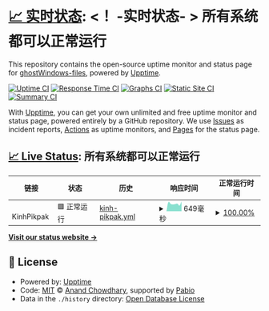 # [📈 实时状态](https://ghostWindows-files.github.io/Uptime): <！ -实时状态- > **所有系统都可以正常运行**

This repository contains the open-source uptime monitor and status page for [ghostWindows-files](https://ghostWindows-files.github.io/Uptime), powered by [Upptime](https://github.com/upptime/upptime).

[![Uptime CI](https://github.com/ghostWindows-files/Uptime/workflows/Uptime%20CI/badge.svg)](https://github.com/ghostWindows-files/Uptime/actions?query=workflow%3A%22Uptime+CI%22)
[![Response Time CI](https://github.com/ghostWindows-files/Uptime/workflows/Response%20Time%20CI/badge.svg)](https://github.com/ghostWindows-files/Uptime/actions?query=workflow%3A%22Response+Time+CI%22)
[![Graphs CI](https://github.com/ghostWindows-files/Uptime/workflows/Graphs%20CI/badge.svg)](https://github.com/ghostWindows-files/Uptime/actions?query=workflow%3A%22Graphs+CI%22)
[![Static Site CI](https://github.com/ghostWindows-files/Uptime/workflows/Static%20Site%20CI/badge.svg)](https://github.com/ghostWindows-files/Uptime/actions?query=workflow%3A%22Static+Site+CI%22)
[![Summary CI](https://github.com/ghostWindows-files/Uptime/workflows/Summary%20CI/badge.svg)](https://github.com/ghostWindows-files/Uptime/actions?query=workflow%3A%22Summary+CI%22)

With [Upptime](https://upptime.js.org), you can get your own unlimited and free uptime monitor and status page, powered entirely by a GitHub repository. We use [Issues](https://github.com/ghostWindows-files/Uptime/issues) as incident reports, [Actions](https://github.com/ghostWindows-files/Uptime/actions) as uptime monitors, and [Pages](https://ghostWindows-files.github.io/Uptime) for the status page.

## [📈 Live Status](https://demo.upptime.js.org): <!--live status--> **所有系统都可以正常运行**

<!--start: status pages-->
<!-- This summary is generated by Upptime (https://github.com/upptime/upptime) -->
<!-- Do not edit this manually, your changes will be overwritten -->
<!-- prettier-ignore -->
| 链接 | 状态 | 历史 | 响应时间 | 正常运行时间 |
| --- | ------ | ------- | ------------- | ------ |
| <img alt="" src="https://mypikpak.net/favicon.ico" height="13"> KinhPikpak | 🟩 正常运行 | [kinh-pikpak.yml](https://github.com/ghostWindows-files/Uptime/commits/HEAD/history/kinh-pikpak.yml) | <details><summary><img alt="响应时间图像" src="./graphs/kinh-pikpak/response-time-week.png" height="20"> 649毫秒</summary><br><a href="https://ghostWindows-files.github.io/Uptime/history/kinh-pikpak"><img alt="响应时间 682" src="https://img.shields.io/endpoint?url=https%3A%2F%2Fraw.githubusercontent.com%2FghostWindows-files%2FUptime%2FHEAD%2Fapi%2Fkinh-pikpak%2Fresponse-time.json"></a><br><a href="https://ghostWindows-files.github.io/Uptime/history/kinh-pikpak"><img alt="24 小时响应时间 666" src="https://img.shields.io/endpoint?url=https%3A%2F%2Fraw.githubusercontent.com%2FghostWindows-files%2FUptime%2FHEAD%2Fapi%2Fkinh-pikpak%2Fresponse-time-day.json"></a><br><a href="https://ghostWindows-files.github.io/Uptime/history/kinh-pikpak"><img alt="7 天正常运行时间 649" src="https://img.shields.io/endpoint?url=https%3A%2F%2Fraw.githubusercontent.com%2FghostWindows-files%2FUptime%2FHEAD%2Fapi%2Fkinh-pikpak%2Fresponse-time-week.json"></a><br><a href="https://ghostWindows-files.github.io/Uptime/history/kinh-pikpak"><img alt="30天的正常运行时间 936" src="https://img.shields.io/endpoint?url=https%3A%2F%2Fraw.githubusercontent.com%2FghostWindows-files%2FUptime%2FHEAD%2Fapi%2Fkinh-pikpak%2Fresponse-time-month.json"></a><br><a href="https://ghostWindows-files.github.io/Uptime/history/kinh-pikpak"><img alt="1年的正常运行时间 682" src="https://img.shields.io/endpoint?url=https%3A%2F%2Fraw.githubusercontent.com%2FghostWindows-files%2FUptime%2FHEAD%2Fapi%2Fkinh-pikpak%2Fresponse-time-year.json"></a></details> | <details><summary><a href="https://ghostWindows-files.github.io/Uptime/history/kinh-pikpak">100.00%</a></summary><a href="https://ghostWindows-files.github.io/Uptime/history/kinh-pikpak"><img alt="正常运行时间 95.28%" src="https://img.shields.io/endpoint?url=https%3A%2F%2Fraw.githubusercontent.com%2FghostWindows-files%2FUptime%2FHEAD%2Fapi%2Fkinh-pikpak%2Fuptime.json"></a><br><a href="https://ghostWindows-files.github.io/Uptime/history/kinh-pikpak"><img alt="24 小时正常运行时间 100.00%" src="https://img.shields.io/endpoint?url=https%3A%2F%2Fraw.githubusercontent.com%2FghostWindows-files%2FUptime%2FHEAD%2Fapi%2Fkinh-pikpak%2Fuptime-day.json"></a><br><a href="https://ghostWindows-files.github.io/Uptime/history/kinh-pikpak"><img alt="7 天正常运行时间 100.00%" src="https://img.shields.io/endpoint?url=https%3A%2F%2Fraw.githubusercontent.com%2FghostWindows-files%2FUptime%2FHEAD%2Fapi%2Fkinh-pikpak%2Fuptime-week.json"></a><br><a href="https://ghostWindows-files.github.io/Uptime/history/kinh-pikpak"><img alt="30天的正常运行时间 99.90%" src="https://img.shields.io/endpoint?url=https%3A%2F%2Fraw.githubusercontent.com%2FghostWindows-files%2FUptime%2FHEAD%2Fapi%2Fkinh-pikpak%2Fuptime-month.json"></a><br><a href="https://ghostWindows-files.github.io/Uptime/history/kinh-pikpak"><img alt="1年的正常运行时间 95.28%" src="https://img.shields.io/endpoint?url=https%3A%2F%2Fraw.githubusercontent.com%2FghostWindows-files%2FUptime%2FHEAD%2Fapi%2Fkinh-pikpak%2Fuptime-year.json"></a></details>

<!--end: status pages-->

[**Visit our status website →**](https://ghostWindows-files.github.io/Uptime)

## 📄 License

- Powered by: [Upptime](https://github.com/upptime/upptime)
- Code: [MIT](./LICENSE) © [Anand Chowdhary](https://anandchowdhary.com), supported by [Pabio](https://pabio.com)
- Data in the `./history` directory: [Open Database License](https://opendatacommons.org/licenses/odbl/1-0/)
